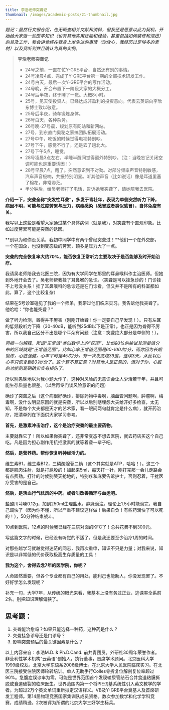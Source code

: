```yaml
---
title: 李浩老师突聋记
thumbnail: /images/academic-posts/21-thumbnail.jpg
---
```


*题记：虽然行文很仓促，也无瑕查相关文献和资料，但我还是愿意以此为契机，开始给大家做一些医学知识（也有其他实用技能和经验，甚至包括如何装修和泡妞）的普及工作，我会讲曾经在我身上发生过的事情（你放心，我经历过足够多的素材）以及我听到并且确认为真的实例。*

<!--more-->

> **李浩老师突聋记**
>
> - 24号之前，一直在忙Y-GRE平台，当然还有别的事情。
> - 24号凌晨4点，完成了Y-GRE平台第一期的全部技术研发工作。
> - 24号白天，最后一次Y-GRE平台的写作活动。
> - 24号晚，开会布置下一阶段大家的大概分工。
> - 24号后半夜，终于睡了一觉。大概8小时。
> - 25号，见天使投资人。已经达成非盈利的投资意向。代表云英语向李欣东博士致以敬意。
> - 25号后半夜，骑车锻炼身体。
> - 26号白天，各种杂务。
> - 26号晚-27号晨，规划原有网站和新网站。
> - 27号，到东直门奥秘之家搞团队拓展活动。
> - 27号中午，吃饭的时候觉得电视特别吵。
> - 27号下午，感觉不行了，还是去了趟北大。
> - 27号下午5点，睡觉。
> - 28号凌晨3点左右，半睡半醒间觉得窗外特别吵。（注：当晚忘记关闭空调可能也是重要诱因！）
> - 28号早晨7点，醒了。突然意识到不对劲。对部分频率声音特别敏感，汽车声音极响，共振特别明显。听其他声音（比如说话）像是耳道里塞了棉花，非常渺茫。
> - 半分钟后，给吴老师打了电话，告诉她我突聋了，请她陪我去医院。

**介绍一下，突聋全称“突发性耳聋”，多发于青壮年，表现为单侧突然听力下降，病因不明，可能与过度劳累与压力，病毒感染（感冒或者类似感冒），自体免疫有关。**

我写以上这些是希望大家通过某个具体病例（就是我），对突聋有个直观印象。比如过度劳累可能是突聋的诱因。

**别以为和你没关系，我初中同学中有两个曾经突聋过！**他们一个在外交部，一个在国企，也没到变态级的劳累，顶多是压力大了一点。

**突聋的完全恢复率大约70%，能否恢复正常听力主要取决于是否能够及时开始治疗。**

我请吴老师陪我去北医三院，因为有大学同学在那里的耳鼻喉科作主治医师。但她到外地开会去了。吴老师帮我挂了耳鼻喉的急诊。（突聋是可以挂急诊的！门诊挂不上号没关系！挂了耳鼻喉科的急诊还是在门诊看，但又并不是所有的科室都如此，算了，这个比较复杂）

结果在5号诊室碰见了我的一个师弟，我带过他们临床实习。我告诉他我突聋了。他哈哈：“你也能突聋？”

做了听力检测，聋得并不厉害（刚刚开始聋！你一定要自己早发现！）。只有左耳的低频段听力下降（30-40dB，能听到25dB以下是正常）。也正是因为聋得不厉害，所以我自己区分不出是哪个耳朵有问题（注意：突聋绝大部分是单侧的！）。

*再插一句解释，所谓“正常值”类似数学上的“区间”，比如90%的被试其测量值分布的区域就是“正常值范围”。比如心率正常值范围是60-100次/分，而你因为长期锻炼，心脏强健，心率平时是45次/分，有一次发高烧39度，连续3天，从此以后心率只恢复到80次/分了。这个算不算正常？对其他人是正常的，但对于你，心脏的功能则是确确实实有损伤了。*

所以别愚昧地以为我小题大作了，这种对风险的无意识会让人少活若干年，并且可能生存质量也很差。（以后再专门谈风险意识的问题）

确诊了突聋之后（这个病很好确诊，排除药物中毒啊，脑血管问题啊，肿瘤啊，梅毒啊，没什么明显原因的就是突聋，所以以后别瞎埋怨大夫给开好多检查，太无知，不是每个大夫都是天才的艺术家，看一眼问两句就肯定是什么病），就开药治疗，把清单列在下面供大家学习参考。

**首先，是激素冲击治疗，这个是治疗突聋的最主要药物。**

主要就靠它了！所以如果你突聋了，还非常变态不想去医院，就去药店买这个自己吃。凡是因为担心副作用抗拒激素的就等着聋一辈子吧。

**然后，是营养药。帮你恢复听神经活力的。**

维生素B1，维生素B12，三磷酸腺苷二钠（这个其实就是ATP，哈哈！）。这三个都是肌肉注射，就是打屁股的！加起来5ml，每天打一针，刚打完那一会儿走路会有点费劲。打针的时候别哭天抢地的，特别疼和麻要告诉护士，否则忍着，干扰医疗受害的是自己。

**然后，是活血行气祛风的中药。或者叫改善循环与血运吧。**

盐酸川芎嗪0.12g，加到250ml生理盐水，静脉滴注。理论上1.5小时能滴完，我自己调快了（因为你不懂，所以严重不建议这样做！后果自负！有些药滴快了可以死的！），50分钟结束战斗。

10点到医院，12点的时候我已经在三院对面的KFC了！总共花费不到300元。

写这篇文字的时候，已经没有听觉的不适了。但是我还要至少治疗1周的时间。

对那些越学习就越觉得迷茫的同志，我再次重申，知识不只是力量；对我来说，知识是以非常低的代价获取极高生存质量的工具！

**我为这个，舍得去念7年的医学院，你呢？**

人命固然重要，但各个专业都有自己的用处，能利己也能助人，你没发现罢了。不好好学怎么发现呢？

补充一句，大学7年，从传统的眼光来看，我基本上没有务过正业，逃课率全系前2名。别把知识理解偏狭了。

## 思考题：

1. 突聋能治愈吗？如果只能选择一种药，这种药是什么？
2. 突聋挂急诊号还是门诊号？
3. 影响突聋预后的最关键因素是什么？

以上内容来自：李浩M.D. & Ph.D.Cand. 前共青团员。外研社30周年荣誉作者。非营利性学术机构“云英语”创始人，执行董事，首席学术顾问。北京医科大学1999级校友。北京大学东语系2006级博士。在北京大学人民医院临床实习。在北医三院接受住院医师轮转培训。单人无助手行Colles骨折复位解剖复位率超过90%。急腹症误诊率为零。可能是世界范围首个发现输尿管结石合并食道粘膜撕脱或食道破裂的临床医生。世界范围内第一个将PIE词基系统性引入英文教学的学者。为超过2万个英文单词重新拟定汉语释义。VB及Y-GRE平台奠基人及首席研发工程师。第14届物理竞赛国家集训队成员资格。数次参加数学和化学学科竞赛，成绩稍逊。2次被评为所谓的北京大学三好学生标兵。